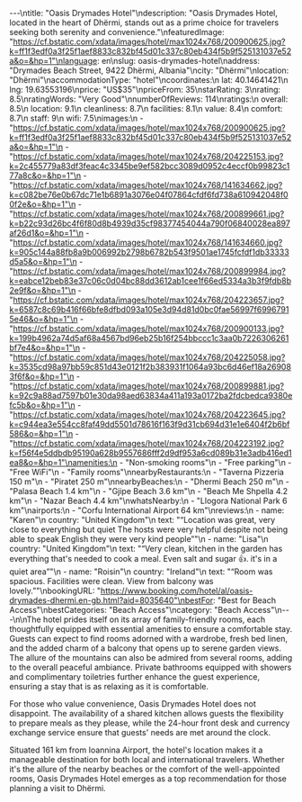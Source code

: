 ---\ntitle: "Oasis Drymades Hotel"\ndescription: "Oasis Drymades Hotel, located in the heart of Dhërmi, stands out as a prime choice for travelers seeking both serenity and convenience."\nfeaturedImage: "https://cf.bstatic.com/xdata/images/hotel/max1024x768/200900625.jpg?k=ff1f3edf0a3f25f1aef8833c832bf45d01c337c80eb434f5b9f525131037e52a&o=&hp=1"\nlanguage: en\nslug: oasis-drymades-hotel\naddress: "Drymades Beach Street, 9422 Dhërmi, Albania"\ncity: "Dhërmi"\nlocation: "Dhërmi"\naccommodationType: "hotel"\ncoordinates:\n  lat: 40.14641421\n  lng: 19.63553196\nprice: "US$35"\npriceFrom: 35\nstarRating: 3\nrating: 8.5\nratingWords: "Very Good"\nnumberOfReviews: 114\nratings:\n  overall: 8.5\n  location: 9.1\n  cleanliness: 8.7\n  facilities: 8.1\n  value: 8.4\n  comfort: 8.7\n  staff: 9\n  wifi: 7.5\nimages:\n  - "https://cf.bstatic.com/xdata/images/hotel/max1024x768/200900625.jpg?k=ff1f3edf0a3f25f1aef8833c832bf45d01c337c80eb434f5b9f525131037e52a&o=&hp=1"\n  - "https://cf.bstatic.com/xdata/images/hotel/max1024x768/204225153.jpg?k=2c455779a83df3feac4c3345be9ef582bcc3089d0952c4eccf0b99823c177a8c&o=&hp=1"\n  - "https://cf.bstatic.com/xdata/images/hotel/max1024x768/141634662.jpg?k=c082be76e0b67dc71e1b6891a3076e04f07864cfdf6fd738a610942048f00f2e&o=&hp=1"\n  - "https://cf.bstatic.com/xdata/images/hotel/max1024x768/200899661.jpg?k=b22c93d26bc4f6f80d8b4939d35cf98377454044a790f06840028ea897af26d1&o=&hp=1"\n  - "https://cf.bstatic.com/xdata/images/hotel/max1024x768/141634660.jpg?k=905c144a88fb8a9b006992b2798b6782b543f9501ae1745fcfdf1db33333d5a5&o=&hp=1"\n  - "https://cf.bstatic.com/xdata/images/hotel/max1024x768/200899984.jpg?k=eabce12beb83e37c06c0d04bc88dd3612ab1cee1f66ed5334a3b3f9fdb8b2e9f&o=&hp=1"\n  - "https://cf.bstatic.com/xdata/images/hotel/max1024x768/204223657.jpg?k=6587c8c69b416f66bfe8dfbd093a105e3d94d81d0bc0fae56997f69967915e46&o=&hp=1"\n  - "https://cf.bstatic.com/xdata/images/hotel/max1024x768/200900133.jpg?k=199b4962a74d5af68a4567bd96eb25b16f254bbccc1c3aa0b7226306261bf7e4&o=&hp=1"\n  - "https://cf.bstatic.com/xdata/images/hotel/max1024x768/204225058.jpg?k=3535cd98a97bb59c851d43e0121f2b383931f1064a93bc6d46ef18a269083f6f&o=&hp=1"\n  - "https://cf.bstatic.com/xdata/images/hotel/max1024x768/200899881.jpg?k=92c9a88ad7597b01e30da98aed63834a411a193a0172ba2fdcbedca9380efc5b&o=&hp=1"\n  - "https://cf.bstatic.com/xdata/images/hotel/max1024x768/204223645.jpg?k=c944ea3e554cc8faf49dd5501d78616f163f9d31cb694d31e1e6404f2b6bf586&o=&hp=1"\n  - "https://cf.bstatic.com/xdata/images/hotel/max1024x768/204223192.jpg?k=f56f4e5ddbdb95190a628b9557686fff2d9df953a6cd089b31e3adb416ed1ea8&o=&hp=1"\namenities:\n  - "Non-smoking rooms"\n  - "Free parking"\n  - "Free WiFi"\n  - "Family rooms"\nnearbyRestaurants:\n  - "Taverna Pizzeria 150 m"\n  - "Piratet 250 m"\nnearbyBeaches:\n  - "Dhermi Beach 250 m"\n  - "Palasa Beach 1.4 km"\n  - "Gjipe Beach 3.6 km"\n  - "Beach Me Shpella 4.2 km"\n  - "Nazar Beach 4.4 km"\nwhatsNearby:\n  - "Llogora National Park 6 km"\nairports:\n  - "Corfu International Airport 64 km"\nreviews:\n  - name: "Karen"\n    country: "United Kingdom"\n    text: "“Location was great, very close to everything but quiet The hosts were very helpful despite not being able to speak English they were very kind people”"\n  - name: "Lisa"\n    country: "United Kingdom"\n    text: "“Very clean, kitchen in the garden has everything that's needed to cook a meal. Even salt and sugar 👍. it's in a quiet area”"\n  - name: "Roisin"\n    country: "Ireland"\n    text: "“Room was spacious. Facilities were clean. View from balcony was lovely.”"\nbookingURL: "https://www.booking.com/hotel/al/oasis-drymades-dhermi.en-gb.html?aid=8035640"\nbestFor: "Best for Beach Access"\nbestCategories: "Beach Access"\ncategory: "Beach Access"\n---\n\nThe hotel prides itself on its array of family-friendly rooms, each thoughtfully equipped with essential amenities to ensure a comfortable stay. Guests can expect to find rooms adorned with a wardrobe, fresh bed linen, and the added charm of a balcony that opens up to serene garden views. The allure of the mountains can also be admired from several rooms, adding to the overall peaceful ambiance. Private bathrooms equipped with showers and complimentary toiletries further enhance the guest experience, ensuring a stay that is as relaxing as it is comfortable.

For those who value convenience, Oasis Drymades Hotel does not disappoint. The availability of a shared kitchen allows guests the flexibility to prepare meals as they please, while the 24-hour front desk and currency exchange service ensure that guests' needs are met around the clock.

Situated 161 km from Ioannina Airport, the hotel's location makes it a manageable destination for both local and international travelers. Whether it's the allure of the nearby beaches or the comfort of the well-appointed rooms, Oasis Drymades Hotel emerges as a top recommendation for those planning a visit to Dhërmi.